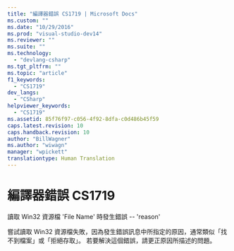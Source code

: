 ```yaml
---
title: "編譯器錯誤 CS1719 | Microsoft Docs"
ms.custom: ""
ms.date: "10/29/2016"
ms.prod: "visual-studio-dev14"
ms.reviewer: ""
ms.suite: ""
ms.technology: 
  - "devlang-csharp"
ms.tgt_pltfrm: ""
ms.topic: "article"
f1_keywords: 
  - "CS1719"
dev_langs: 
  - "CSharp"
helpviewer_keywords: 
  - "CS1719"
ms.assetid: 85f76f97-c056-4f92-8dfa-c0d486b45f59
caps.latest.revision: 10
caps.handback.revision: 10
author: "BillWagner"
ms.author: "wiwagn"
manager: "wpickett"
translationtype: Human Translation
---
```

# 編譯器錯誤 CS1719
讀取 Win32 資源檔 'File Name' 時發生錯誤 \-\- 'reason'  
  
 嘗試讀取 Win32 資源檔失敗，因為發生錯誤訊息中所指定的原因，通常類似「找不到檔案」或「拒絕存取」。 若要解決這個錯誤，請更正原因所描述的問題。